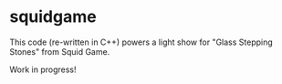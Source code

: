 # squidgame  
This code (re-written in C++) powers a light show for "Glass Stepping Stones" from Squid Game.  
  
Work in progress!